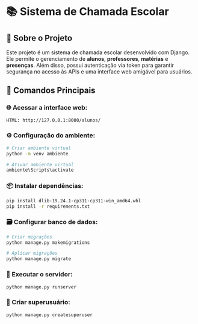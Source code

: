 # 📚 Sistema de Chamada Escolar

## 📝 Sobre o Projeto
Este projeto é um sistema de chamada escolar desenvolvido com Django. Ele permite o gerenciamento de **alunos**, **professores**, **matérias** e **presenças**. Além disso, possui autenticação via token para garantir segurança no acesso às APIs e uma interface web amigável para usuários.

## 🚀 Comandos Principais

### 🌐 Acessar a interface web:
```bash
HTML: http://127.0.0.1:8000/alunos/
```

### ⚙️ Configuração do ambiente:
```bash
# Criar ambiente virtual
python -m venv ambiente

# Ativar ambiente virtual
ambiente\Scripts\activate
```

### 📦 Instalar dependências:
```bash
pip install dlib-19.24.1-cp311-cp311-win_amd64.whl
pip install -r requirements.txt
```

### 🗃️ Configurar banco de dados:
```bash
# Criar migrações
python manage.py makemigrations

# Aplicar migrações
python manage.py migrate
```

### 🏃 Executar o servidor:
```bash
python manage.py runserver
```

### 🔑 Criar superusuário:
```bash
python manage.py createsuperuser
```
